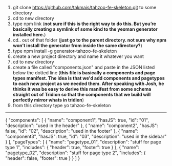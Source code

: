 1. git clone https://github.com/takmais/tahzoo-fe-skeleton.git to some directory
2. cd to new directory
3. type npm link (**not sure if this is the right way to do this. But you’re basically creating a symlink of some kind to the yeoman generator installed here.**) 
3. cd.. out of that folder (**just go to the parent directory. not sure why npm won’t install the generator from inside the same directory?**)
4. type npm install -g generator-tahzoo-fe-skeleton
4. create a new project directory and name it whatever you want
5. cd to new directory
6. create a file called "components.json" and paste in the JSON listed below the dotted line (**this file is basically a components and page types manifest. The idea is that we'd add components and pagetypes to each new project as we needed them. After speaking with Josh, he thinks it was be easy to derive this manifest from some schema straight out of Tridion so that the components that we build will perfectly mirror whats in tridion**)
6. from this directory type yo tahzoo-fe-skeleton

------------------------------------------------------------
{
	"components": [
		{
			"name": "component1",
			"hasJS": true,
			"id": "01",
			"description": "used in the header"
		},
		{
			"name": "component2",
			"hasJS": false,
			"id": "02",
			"description": "used in the footer"
		},
		{
			"name": "component3",
			"hasJS": true,
			"id": "03",
			"description": "used in the sidebar"
		}
	],
	"pageTypes": [
		{
			"name": "pagetype_01",
			"description": "stuff for page type 1",
			"includes": {
				"header": true,
				"footer": true
			}
		},
		{
			"name": "pagetype_02",
			"description": "stuff for page type 2",
			"includes": {
				"header": false,
				"footer": true
			}
		}
	]
}
